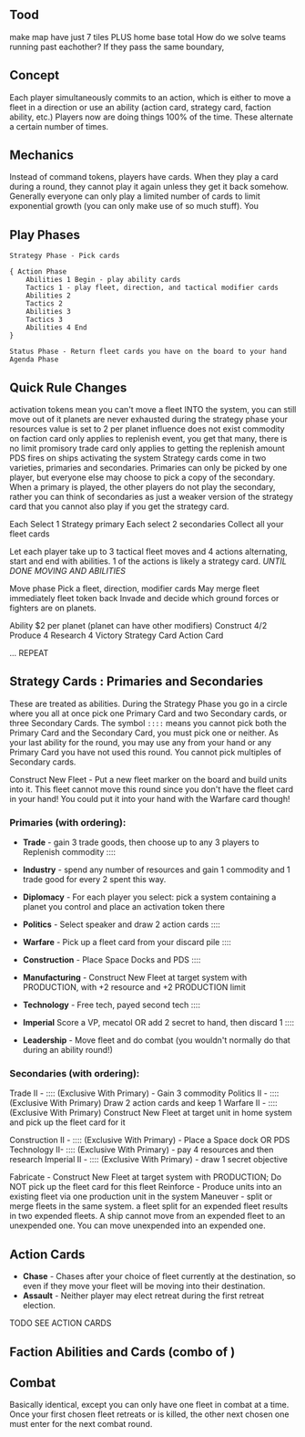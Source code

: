 

## Tood
make map have just 7 tiles PLUS home base total
How do we solve teams running past eachother? If they pass the same boundary, 


## Concept
Each player simultaneously commits to an action, which is either to move a fleet in a direction or use an ability (action card, strategy card, faction ability, etc.) Players now are doing things 100% of the time. These alternate a certain number of times.

## Mechanics
Instead of command tokens, players have cards. When they play a card during a round, they cannot play it again unless they get it back somehow. Generally everyone can only play a limited number of cards to limit exponential growth (you can only make use of so much stuff). You 

## Play Phases
    Strategy Phase - Pick cards

    { Action Phase
        Abilities 1 Begin - play ability cards
        Tactics 1 - play fleet, direction, and tactical modifier cards
        Abilities 2
        Tactics 2
        Abilities 3
        Tactics 3
        Abilities 4 End
    }

    Status Phase - Return fleet cards you have on the board to your hand
    Agenda Phase


## Quick Rule Changes
activation tokens mean you can't move a fleet INTO the system, you can still move out of it
planets are never exhausted
during the strategy phase your resources value is set to 2 per planet
influence does not exist
commodity on faction card only applies to replenish event, you get that many, there is no limit
promisory trade card only applies to getting the replenish amount
PDS fires on ships activating the system
Strategy cards come in two varieties, primaries and secondaries. Primaries can only be picked by one player, but everyone else may choose to pick a copy of the secondary. When a primary is played, the other players do not play the secondary, rather you can think of secondaries as just a weaker version of the strategy card that you cannot also play if you get the strategy card.




Each Select 1 Strategy primary
Each select 2 secondaries
Collect all your fleet cards


Let each player take up to 3 tactical fleet moves and 4 actions alternating, start and end with abilities. 1 of the actions is likely a strategy card. 
_UNTIL DONE MOVING AND ABILITIES_

Move phase
Pick a fleet, direction, modifier cards
May merge fleet immediately fleet token back
Invade and decide which ground forces or fighters are on planets.

Ability
$2 per planet (planet can have other modifiers)
Construct 4/2
Produce 4
Research 4
Victory 
Strategy Card
Action Card

... REPEAT



## Strategy Cards : Primaries and Secondaries
These are treated as abilities. During the Strategy Phase you go in a circle where you all at once pick one Primary Card and two Secondary cards, or three Secondary Cards. The symbol `::::` means you cannot pick both the Primary Card and the Secondary Card, you must pick one or neither. As your last ability for the round, you may use any from your hand or any Primary Card you have not used this round. You cannot pick multiples of Secondary cards.


Construct New Fleet - Put a new fleet marker on the board and build units into it. This fleet cannot move this round since you don't have the fleet card in your hand! You could put it into your hand with the Warfare card though!


### Primaries (with ordering):
* __Trade__ - gain 3 trade goods, then choose up to any 3 players to Replenish commodity ::::
* __Industry__ - spend any number of resources and gain 1 commodity and 1 trade good for every 2 spent this way.
* __Diplomacy__ - For each player you select: pick a system containing a planet you control and place an activation token there

* __Politics__ - Select speaker and draw 2 action cards ::::
* __Warfare__ - Pick up a fleet card from your discard pile ::::
* __Construction__ - Place Space Docks and PDS ::::
* __Manufacturing__ - Construct New Fleet at target system with PRODUCTION, with +2 resource and +2 PRODUCTION limit

* __Technology__ - Free tech, payed second tech ::::
* __Imperial__ Score a VP, mecatol OR add 2 secret to hand, then discard 1 ::::
* __Leadership__ - Move fleet and do combat (you wouldn't normally do that during an ability round!)


### Secondaries (with ordering):
Trade II - :::: (Exclusive With Primary) - Gain 3 commodity
Politics II - :::: (Exclusive With Primary) Draw 2 action cards and keep 1
Warfare II - :::: (Exclusive With Primary) Construct New Fleet at target unit in home system and pick up the fleet card for it

Construction II - :::: (Exclusive With Primary) - Place a Space dock OR PDS
Technology II- :::: (Exclusive With Primary) - pay 4 resources and then research
Imperial II - :::: (Exclusive With Primary) - draw 1 secret objective


Fabricate - Construct New Fleet at target system with PRODUCTION; Do NOT pick up the fleet card for this fleet
Reinforce - Produce units into an existing fleet via one production unit in the system
Maneuver - split or merge fleets in the same system. a fleet split for an expended fleet results in two expended fleets. A ship cannot move from an expended fleet to an unexpended one. You can move unexpended into an expended one.




## Action Cards
* __Chase__ - Chases after your choice of fleet currently at the destination, so even if they move your fleet will be moving into their destination.
* __Assault__ - Neither player may elect retreat during the first retreat election.

TODO SEE ACTION CARDS

## Faction Abilities and Cards (combo of )


## Combat
Basically identical, except you can only have one fleet in combat at a time. Once your first chosen fleet retreats or is killed, the other next chosen one must enter for the next combat round.
